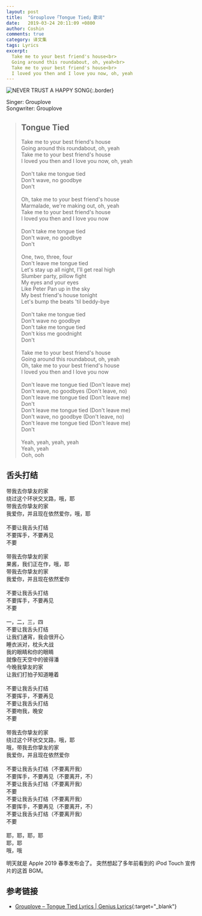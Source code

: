 ```yaml
---
layout: post
title:  "Grouplove「Tongue Tied」歌词"
date:   2019-03-24 20:11:09 +0800
author: Coshin
comments: true
category: 译文集
tags: Lyrics
excerpt:
  Take me to your best friend's house<br>
  Going around this roundabout, oh, yeah<br>
  Take me to your best friend's house<br>
  I loved you then and I love you now, oh, yeah
---
```

![NEVER TRUST A HAPPY SONG](https://is3-ssl.mzstatic.com/image/thumb/Music/v4/a3/9e/bf/a39ebf90-5cd2-659b-b273-c318e6f14790/source/600x600bb.jpg){:.border}

Singer: Grouplove<br>
Songwriter: Grouplove

<blockquote class="original">
  <h2>Tongue Tied</h2>
  <p>
    Take me to your best friend's house<br>
    Going around this roundabout, oh, yeah<br>
    Take me to your best friend's house<br>
    I loved you then and I love you now, oh, yeah<br>
    <br>
    Don't take me tongue tied<br>
    Don't wave, no goodbye<br>
    Don't<br>
    <br>
    Oh, take me to your best friend's house<br>
    Marmalade, we're making out, oh, yeah<br>
    Take me to your best friend's house<br>
    I loved you then and I love you now<br>
    <br>
    Don't take me tongue tied<br>
    Don't wave, no goodbye<br>
    Don't<br>
    <br>
    One, two, three, four<br>
    Don't leave me tongue tied<br>
    Let's stay up all night, I'll get real high<br>
    Slumber party, pillow fight<br>
    My eyes and your eyes<br>
    Like Peter Pan up in the sky<br>
    My best friend's house tonight<br>
    Let's bump the beats 'til beddy-bye<br>
    <br>
    Don't take me tongue tied<br>
    Don't wave no goodbye<br>
    Don't take me tongue tied<br>
    Don't kiss me goodnight<br>
    Don't<br>
    <br>
    Take me to your best friend's house<br>
    Going around this roundabout, oh, yeah<br>
    Oh, take me to your best friend's house<br>
    I loved you then and I love you now<br>
    <br>
    Don't leave me tongue tied (Don't leave me)<br>
    Don't wave, no goodbyes (Don't leave, no)<br>
    Don't leave me tongue tied (Don't leave me)<br>
    Don't<br>
    Don't leave me tongue tied (Don't leave me)<br>
    Don't wave, no goodbye (Don't leave, no)<br>
    Don't leave me tongue tied (Don't leave me)<br>
    Don't<br>
    <br>
    Yeah, yeah, yeah, yeah<br>
    Yeah, yeah<br>
    Ooh, ooh
  </p>
</blockquote>

<div class="translation">
  <h2>舌头打结</h2>
  <p>
    带我去你挚友的家<br>
    绕过这个环状交叉路，哦，耶<br>
    带我去你挚友的家<br>
    我爱你，并且现在依然爱你，哦，耶<br>
    <br>
    不要让我舌头打结<br>
    不要挥手，不要再见<br>
    不要<br>
    <br>
    带我去你挚友的家<br>
    果酱，我们正在作，哦，耶<br>
    带我去你挚友的家<br>
    我爱你，并且现在依然爱你<br>
    <br>
    不要让我舌头打结<br>
    不要挥手，不要再见<br>
    不要<br>
    <br>
    一，二，三，四<br>
    不要让我舌头打结<br>
    让我们通宵，我会很开心<br>
    睡衣派对，枕头大战<br>
    我的眼睛和你的眼睛<br>
    就像在天空中的彼得潘<br>
    今晚我挚友的家<br>
    让我们打拍子知道睡着<br>
    <br>
    不要让我舌头打结<br>
    不要挥手，不要再见<br>
    不要让我舌头打结<br>
    不要吻我，晚安<br>
    不要<br>
    <br>
    带我去你挚友的家<br>
    绕过这个环状交叉路，哦，耶<br>
    哦，带我去你挚友的家<br>
    我爱你，并且现在依然爱你<br>
    <br>
    不要让我舌头打结（不要离开我）<br>
    不要挥手，不要再见（不要离开，不）<br>
    不要让我舌头打结（不要离开我）<br>
    不要<br>
    不要让我舌头打结（不要离开我）<br>
    不要挥手，不要再见（不要离开，不）<br>
    不要让我舌头打结（不要离开我）<br>
    不要<br>
    <br>
    耶，耶，耶，耶<br>
    耶，耶<br>
    哦，哦
  </p>
</div>

明天就是 Apple 2019 春季发布会了。
突然想起了多年前看到的 iPod Touch 宣传片的这首 BGM。

## 参考链接

* [Grouplove – Tongue Tied Lyrics \| Genius Lyrics](https://genius.com/Grouplove-tongue-tied-lyrics){:target="_blank"}
